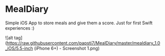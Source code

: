 # MealDiary
Simple iOS App to store meals and give them a score. Just for first Swift experiences :)

![alt tag](https://raw.githubusercontent.com/papsti7/MealDiary/master/mealdiary_1.0_iOS/5.5-inch (iPhone 6+) - Screenshot 1.png)

